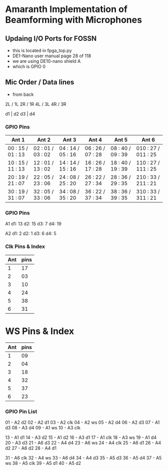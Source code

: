 # Amaranth Implementation of Beamforming with Microphones

## Updaing I/O Ports for FOSSN
- this is located in fpga_top.py
- DE1-Nano user manual page 28 of 118
- we are using DE10-nano shield A
- which is GPIO 0


## Mic Order / Data lines
- from back

2L / 1L
2R / 1R
4L / 3L
4R / 3R


d1 | d2
d3 | d4


### GPIO Pins
| Ant 1             | Ant 2             | Ant 3             | Ant 4             | Ant 5             | Ant 6               |
|-------------------|-------------------|-------------------|-------------------|-------------------|---------------------|
| 00 : 15 / 01 : 13 | 02 : 01 / 03 : 02 | 04 : 14 / 05 : 16 | 06 : 26 / 07 : 28 | 08 : 40 / 09 : 39 | 010 : 27 / 011 : 25 |
| 10 : 15 / 11 : 13 | 12 : 01 / 13 : 02 | 14 : 14 / 15 : 16 | 16 : 26 / 17 : 28 | 18 : 40 / 19 : 39 | 110 : 27 / 111 : 25 |
| 20 : 19 / 21 : 07 | 22 : 05 / 23 : 06 | 24 : 08 / 25 : 20 | 26 : 22 / 27 : 34 | 28 : 36 / 29 : 35 | 210 : 33 / 211 : 21 |
| 30 : 19 / 31 : 07 | 32 : 05 / 33 : 06 | 34 : 08 / 35 : 20 | 36 : 22 / 37 : 34 | 38 : 36 / 39 : 35 | 310 : 33 / 311 : 21 |

### GPIO Pins
A1
d1: 13
d2: 15
d3: 7
d4: 19

A2
d1: 2
d2: 1
d3: 6
d4: 5


### Clk Pins & Index
| Ant | pins |
|-----|------|
| 1   | 17   |
| 2   | 03   |
| 3   | 10   |
| 4   | 24   |
| 5   | 38   |
| 6   | 31   |

# WS Pins & Index
| Ant | pins |
|-----|------|
| 1   | 09   |
| 2   | 04   |
| 3   | 18   |
| 4   | 32   |
| 5   | 37   |
| 6   | 23   |


### GPIO Pin List
01 - A2 d2
02 - A2 d1
03 - A2 clk
04 - A2 ws
05 - A2 d4
06 - A2 d3
07 - A1 d3
08 - A3 d4
09 - A1 ws
10 - A3 clk

13 - A1 d1
14 - A3 d2
15 - A1 d2
16 - A3 d1
17 - A1 clk
18 - A3 ws
19 - A1 d4
20 - A3 d3
21 - A6 d3
22 - A4 d4
23 - A6 ws
24 - A4 clk
25 - A6 d1
26 - A4 d2
27 - A6 d2
28 - A4 d1

31 - A6 clk
32 - A4 ws
33 - A6 d4
34 - A4 d3
35 - A5 d3
36 - A5 d4
37 - A5 ws
38 - A5 clk
39 - A5 d1
40 - A5 d2



